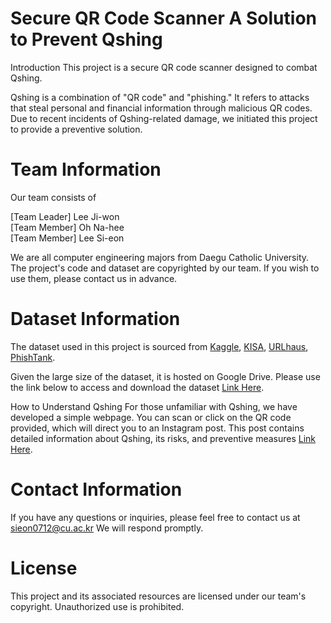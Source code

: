 # Secure QR Code Scanner A Solution to Prevent Qshing
Introduction
This project is a secure QR code scanner designed to combat Qshing.

Qshing is a combination of "QR code" and "phishing." It refers to attacks that steal personal and financial information through malicious QR codes. Due to recent incidents of Qshing-related damage, we initiated this project to provide a preventive solution.

# Team Information
Our team consists of

[Team Leader] Lee Ji-won   
[Team Member] Oh Na-hee   
[Team Member] Lee Si-eon   

We are all computer engineering majors from Daegu Catholic University.   
The project's code and dataset are copyrighted by our team. If you wish to use them, please contact us in advance.

# Dataset Information
The dataset used in this project is sourced from [Kaggle](), [KISA](), [URLhaus](), [PhishTank]().   

Given the large size of the dataset, it is hosted on Google Drive. Please use the link below to access and download the dataset [Link Here]().

How to Understand Qshing
For those unfamiliar with Qshing, we have developed a simple webpage. You can scan or click on the QR code provided, which will direct you to an Instagram post. This post contains detailed information about Qshing, its risks, and preventive measures [Link Here]().

# Contact Information
If you have any questions or inquiries, please feel free to contact us at sieon0712@cu.ac.kr
We will respond promptly.

# License
This project and its associated resources are licensed under our team's copyright. Unauthorized use is prohibited.
